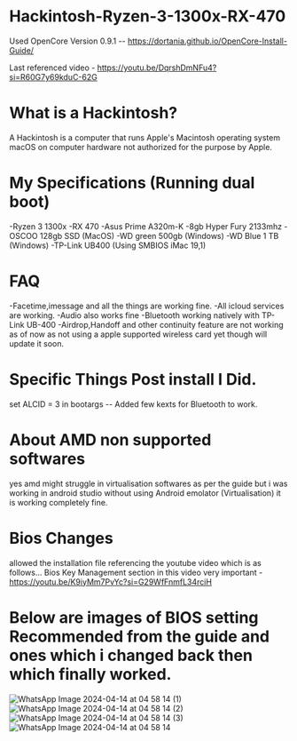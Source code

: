 # Hackintosh-Ryzen-3-1300x-RX-470

Used OpenCore Version 0.9.1 --
https://dortania.github.io/OpenCore-Install-Guide/ 

Last referenced video - https://youtu.be/DqrshDmNFu4?si=R60G7y69kduC-62G

# What is a Hackintosh?
A Hackintosh is a computer that runs Apple's Macintosh operating system macOS on computer hardware not authorized for the purpose by Apple.

# My Specifications (Running dual boot)
-Ryzen 3 1300x
-RX 470
-Asus Prime A320m-K
-8gb Hyper Fury 2133mhz
-OSCOO 128gb SSD (MacOS)
-WD green 500gb (Windows)
-WD Blue 1 TB (Windows)
-TP-Link UB400
(Using SMBIOS iMac 19,1) 

# FAQ
-Facetime,imessage and all the things are working fine.
-All icloud services are working.
-Audio also works fine
-Bluetooth working natively with TP-Link UB-400
-Airdrop,Handoff and other continuity feature are not working as of now as not using a apple supported wireless card yet though will update it soon.

# Specific Things Post install I Did.

set ALCID = 3 in bootargs --
Added few kexts for Bluetooth to work.

# About AMD non supported softwares
yes amd might struggle in virtualisation softwares as per the guide but i was working in android studio without using Android emolator (Virtualisation) it is working completely fine.

# Bios Changes
allowed the installation file referencing the youtube video which is as follows...
Bios Key Management section in this video very important - https://youtu.be/K9iyMm7PvYc?si=G29WfFnmfL34rciH

# Below are images of BIOS setting Recommended from the guide and ones which i changed back then which finally worked.

![WhatsApp Image 2024-04-14 at 04 58 14 (1)](https://github.com/kunwarx08/Hackintosh-Ryzen-3-1300x-RX-470/assets/128555024/3b77c1aa-7fdf-4764-81be-47c4a2fa6a38)
![WhatsApp Image 2024-04-14 at 04 58 14 (2)](https://github.com/kunwarx08/Hackintosh-Ryzen-3-1300x-RX-470/assets/128555024/abc92b48-327a-4fa1-a7df-d4cb4cc15da3)
![WhatsApp Image 2024-04-14 at 04 58 14 (3)](https://github.com/kunwarx08/Hackintosh-Ryzen-3-1300x-RX-470/assets/128555024/ad8a10e9-4d5f-4da4-86ef-e3aeacc85ade)
![WhatsApp Image 2024-04-14 at 04 58 14](https://github.com/kunwarx08/Hackintosh-Ryzen-3-1300x-RX-470/assets/128555024/316b3bf0-f4bc-41b7-af7e-f3739c8480c9)


